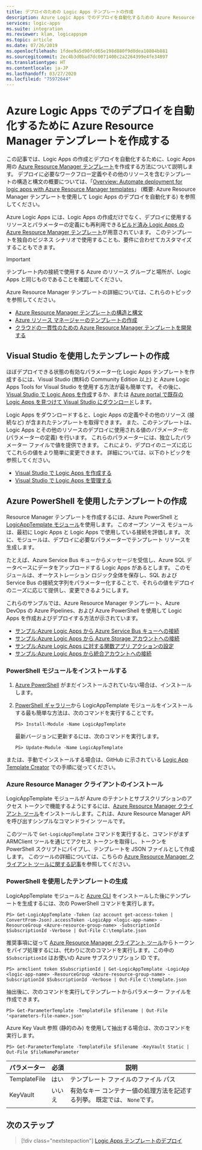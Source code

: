 ```yaml
---
title: デプロイのための Logic Apps テンプレートの作成
description: Azure Logic Apps でのデプロイを自動化するための Azure Resource Manager テンプレートを作成する方法を説明します
services: logic-apps
ms.suite: integration
ms.reviewer: klam, logicappspm
ms.topic: article
ms.date: 07/26/2019
ms.openlocfilehash: 1fdee9a5d90fc065e198d880f9d0dea10804b881
ms.sourcegitcommit: 2ec4b3d0bad7dc0071400c2a2264399e4fe34897
ms.translationtype: HT
ms.contentlocale: ja-JP
ms.lasthandoff: 03/27/2020
ms.locfileid: "75972644"
---
```

# <a name="create-azure-resource-manager-templates-to-automate-deployment-for-azure-logic-apps"></a>Azure Logic Apps でのデプロイを自動化するために Azure Resource Manager テンプレートを作成する

この記事では、Logic Apps の作成とデプロイを自動化するために、Logic Apps 用の [Azure Resource Manager テンプレート](../azure-resource-manager/management/overview.md)を作成する方法について説明します。 デプロイに必要なワークフロー定義やその他のリソースを含むテンプレートの構造と構文の概要については、「[Overview: Automate deployment for logic apps with Azure Resource Manager templates](logic-apps-azure-resource-manager-templates-overview.md)」 (概要: Azure Resource Manager テンプレートを使用して Logic Apps のデプロイを自動化する) を参照してください。

Azure Logic Apps には、Logic Apps の作成だけでなく、デプロイに使用するリソースとパラメーターの定義にも再利用できる[ビルド済み Logic Apps の Azure Resource Manager テンプレート](https://github.com/Azure/azure-quickstart-templates/blob/master/101-logic-app-create/azuredeploy.json)が用意されています。 このテンプレートを独自のビジネス シナリオで使用することも、要件に合わせてカスタマイズすることもできます。

> [!IMPORTANT]
> テンプレート内の接続で使用する Azure のリソース グループと場所が、Logic Apps と同じものであることを確認してください。

Azure Resource Manager テンプレートの詳細については、これらのトピックを参照してください。

* [Azure Resource Manager テンプレートの構造と構文](../azure-resource-manager/templates/template-syntax.md)
* [Azure リソース マネージャーのテンプレートの作成](../azure-resource-manager/templates/template-syntax.md)
* [クラウドの一貫性のための Azure Resource Manager テンプレートを開発する](../azure-resource-manager/templates/templates-cloud-consistency.md)

<a name="visual-studio"></a>

## <a name="create-templates-with-visual-studio"></a>Visual Studio を使用したテンプレートの作成

ほぼデプロイできる状態の有効なパラメーター化 Logic Apps テンプレートを作成するには、Visual Studio (無料の Community Edition 以上) と Azure Logic Apps Tools for Visual Studio を使用する方法が最も簡単です。 その後に、[Visual Studio で Logic Apps を作成](../logic-apps/quickstart-create-logic-apps-with-visual-studio.md)するか、または [Azure portal で既存の Logic Apps を見つけて Visual Studio にダウンロード](../logic-apps/manage-logic-apps-with-visual-studio.md)します。

Logic Apps をダウンロードすると、Logic Apps の定義やその他のリソース (接続など) が含まれたテンプレートを取得できます。 また、このテンプレートは、Logic Apps とその他のリソースのデプロイに使用される値の*パラメーター化* (パラメーターの定義) を行います。 これらのパラメーターには、独立したパラメーター ファイルで値を提供できます。 これにより、デプロイのニーズに応じてこれらの値をより簡単に変更できます。 詳細については、以下のトピックを参照してください。

* [Visual Studio で Logic Apps を作成する](../logic-apps/quickstart-create-logic-apps-with-visual-studio.md)
* [Visual Studio で Logic Apps を管理する](../logic-apps/manage-logic-apps-with-visual-studio.md)

<a name="azure-powershell"></a>

## <a name="create-templates-with-azure-powershell"></a>Azure PowerShell を使用したテンプレートの作成

Resource Manager テンプレートを作成するには、Azure PowerShell と [LogicAppTemplate モジュール](https://github.com/jeffhollan/LogicAppTemplateCreator)を使用します。 このオープン ソース モジュールは、最初に Logic Apps と Logic Apps で使用している接続を評価します。 次に、モジュールは、デプロイに必要なパラメーターでテンプレート リソースを生成します。

たとえば、Azure Service Bus キューからメッセージを受信し、Azure SQL データベースにデータをアップロードする Logic Apps があるとします。 このモジュールは、オーケストレーション ロジック全体を保存し、SQL および Service Bus の接続文字列をパラメーター化することで、それらの値をデプロイのニーズに応じて提供し、変更できるようにします。

これらのサンプルでは、Azure Resource Manager テンプレート、Azure DevOps の Azure Pipelines、および Azure PowerShell を使用して Logic Apps を作成およびデプロイする方法が示されています。

* [サンプル:Azure Logic Apps から Azure Service Bus キューへの接続](https://docs.microsoft.com/samples/azure-samples/azure-logic-apps-deployment-samples/connect-to-azure-service-bus-queues-from-azure-logic-apps-and-deploy-with-azure-devops-pipelines/)
* [サンプル:Azure Logic Apps から Azure Storage アカウントへの接続](https://docs.microsoft.com/samples/azure-samples/azure-logic-apps-deployment-samples/connect-to-azure-storage-accounts-from-azure-logic-apps-and-deploy-with-azure-devops-pipelines/)
* [サンプル:Azure Logic Apps に対する関数アプリ アクションの設定](https://docs.microsoft.com/samples/azure-samples/azure-logic-apps-deployment-samples/set-up-an-azure-function-app-action-for-azure-logic-apps-and-deploy-with-azure-devops-pipelines/)
* [サンプル:Azure Logic Apps から統合アカウントへの接続](https://docs.microsoft.com/samples/azure-samples/azure-logic-apps-deployment-samples/connect-to-an-integration-account-from-azure-logic-apps-and-deploy-by-using-azure-devops-pipelines/)

### <a name="install-powershell-modules"></a>PowerShell モジュールをインストールする

1. [Azure PowerShell](https://docs.microsoft.com/powershell/azure/install-az-ps) がまだインストールされていない場合は、インストールします。

1. [PowerShell ギャラリー](https://www.powershellgallery.com/packages/LogicAppTemplate)から LogicAppTemplate モジュールをインストールする最も簡単な方法は、次のコマンドを実行することです。

   ```text
   PS> Install-Module -Name LogicAppTemplate
   ```

   最新バージョンに更新するには、次のコマンドを実行します。

   ```text
   PS> Update-Module -Name LogicAppTemplate
   ```

または、手動でインストールする場合は、GitHub に示されている [Logic App Template Creator](https://github.com/jeffhollan/LogicAppTemplateCreator) での手順に従ってください。

### <a name="install-azure-resource-manager-client"></a>Azure Resource Manager クライアントのインストール

LogicAppTemplate モジュールが Azure のテナントとサブスクリプションのアクセス トークンで機能するようにするには、[Azure Resource Manager クライアント ツール](https://github.com/projectkudu/ARMClient)をインストールします。これは、Azure Resource Manager API を呼び出すシンプルなコマンドライン ツールです。

このツールで `Get-LogicAppTemplate` コマンドを実行すると、コマンドがまず ARMClient ツールを通じてアクセス トークンを取得し、トークンを PowerShell スクリプトにパイプし、テンプレートを JSON ファイルとして作成します。 このツールの詳細については、こちらの [Azure Resource Manager クライアント ツールに関する記事](https://blog.davidebbo.com/2015/01/azure-resource-manager-client.html)を参照してください。

### <a name="generate-template-with-powershell"></a>PowerShell を使用したテンプレートの生成

LogicAppTemplate モジュールと [Azure CLI](https://docs.microsoft.com/cli/azure/?view=azure-cli-latest) をインストールした後にテンプレートを生成するには、次の PowerShell コマンドを実行します。

```text
PS> Get-LogicAppTemplate -Token (az account get-access-token | ConvertFrom-Json).accessToken -LogicApp <logic-app-name> -ResourceGroup <Azure-resource-group-name> -SubscriptionId $SubscriptionId -Verbose | Out-File C:\template.json
```

推奨事項に従って [Azure Resource Manager クライアント ツール](https://github.com/projectkudu/ARMClient)からトークンをパイプ処理するには、代わりに次のコマンドを実行します。この中の `$SubscriptionId` はお使いの Azure サブスクリプション ID です。

```text
PS> armclient token $SubscriptionId | Get-LogicAppTemplate -LogicApp <logic-app-name> -ResourceGroup <Azure-resource-group-name> -SubscriptionId $SubscriptionId -Verbose | Out-File C:\template.json
```

抽出後に、次のコマンドを実行してテンプレートからパラメーター ファイルを作成できます。

```text
PS> Get-ParameterTemplate -TemplateFile $filename | Out-File '<parameters-file-name>.json'
```

Azure Key Vault 参照 (静的のみ) を使用して抽出する場合は、次のコマンドを実行します。

```text
PS> Get-ParameterTemplate -TemplateFile $filename -KeyVault Static | Out-File $fileNameParameter
```

| パラメーター | 必須 | 説明 |
|------------|----------|-------------|
| TemplateFile | はい | テンプレート ファイルのファイル パス |
| KeyVault | いいえ | 有効なキー コンテナー値の処理方法を記述する列挙。 既定では、 `None`です。 |
||||

## <a name="next-steps"></a>次のステップ

> [!div class="nextstepaction"]
> [Logic Apps テンプレートのデプロイ](../logic-apps/logic-apps-deploy-azure-resource-manager-templates.md)
